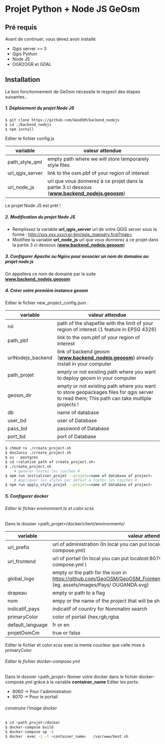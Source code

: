 # Projet Python + Node JS GeOsm

## Pré requis
Avant de continuer, vous devez avoir installé:
- Qgis server >= 3
- Qgis Python
- Node JS
- OGR2OGR et GDAL

## Installation
Le bon fonctionnement de GeOsm nécessite le respect des étapes suivantes..

##### 1. Déploiement du projet Node JS

```sh
$ git clone https://github.com/GeoOSM/backend_nodejs
$ cd ./backend_nodejs
$ npm install
```
Editer le fichier config.js

| variable | valeur attendue |
| ------ | ------ |
| path_style_qml | empty path where we will store temporarely style files  |
| url_qgis_server | link to the osm.pbf of your region of interest |
| url_node_js | url que vous donnerez à ce projet dans la partie 3 ci dessous (**www.backend_nodejs.geoosm**)|

Le projet Node JS est prèt ! 

##### 2. Modification du projet Node JS
- Remplissez la variable **url_qgis_server** url de votre QGIS server sous la forme : http://xxx.xxx.xxx/cgi-bin/qgis_mapserv.fcgi?map=
- Modifiee la variable **url_node_js** url que vous donnerez à ce projet dans la partie 3 ci dessous (**www.backend_nodejs.geoosm**)
##### 3. Configurer Apache ou Nginx pour associer un nom de domaine au projet node js
On appellera ce nom de domaine par la suite **www.backend_nodejs.geoosm**
##### 4. Créer votre  première instance geosm
Editer le fichier new_project_config.json :

| variable | valeur attendue |
| ------ | ------ |
| roi | path of the shapefile with the limit of your region of interest (1 feature in EPSG 4326) |
| path_pbf | link to the osm.pbf of your region of interest |
| urlNodejs_backend | link of backend geosm  (**www.backend_nodejs.geoosm**)  already install in your computer |
| path_projet | empty or not existing path where you want to deploy geosm in your computer |
| geosm_dir | empty or not existing path where you want to store geopackages files for qgis server to read them; This path can take multiple projects ! |
| db | name of database |
| user_bd | user of Database |
| pass_bd | password of Database |
| port_bd | port of Database  |

```sh
$ chmod +x ./create_project.sh
$ dos2unix ./create_project.sh
$ su - postgres
$ cd <relative path of create_project.sh>
$ ./create_project.sh
    # generer toutes les couches #
$ npm run initialiser_projet --projet=<name of database of project>
    # Appliquer les styles par défaut à toutes les couches #
$ npm run apply_style_projet --projet=<name of database of project>
```
##### 5. Configurer docker



###### Editer le fichier environment.ts et color.scss
Dans le dossier <path_projet>/docker/client/environments/

| variable | valeur attendue |
| ------ | ------ |
| url_prefix | url of administration (In local you can put localost:8060 to your file docker-compose.yml)  |
| url_frontend | url of portail (In local you can put localost:8070 according to your file docker-compose.yml ) |
| global_logo | empty or the path for the icon in https://github.com/GeoOSM/GeoOSM_Frontend/tree/dev/src/assets/images/Pays (eg. assets/images/Pays/ OUGANDA.svg) |
| drapeau | empty or path to a flag |
| nom | empy or the name of the project that will be show in the portail |
| indicatif_pays | indicatif of country for Nominatim search |
| primaryColor | color of portail (hex,rgb,rgba|
| default_language | fr or en |
| projetOsmCm | true or false |
Editer le fichier et color.scss avec la meme coucleur que celle mise à primaryColor

###### Editer le fichier docker-compose.yml
Dans le dossier <path_projet>
Nomer votre docker dans le fichier docker-compose.yml grâce à la variable **container_name**
Editer les ports:
- 8060 -> Pour l'administration
- 8070 -> Pour le portail 

###### construire l'image docker

```sh
$ cd <path_projet>/docker
$ docker-compose build
$ docker-compose up -d
$ docker  exec -i -t <container_name>   /var/www/boot.sh
```
